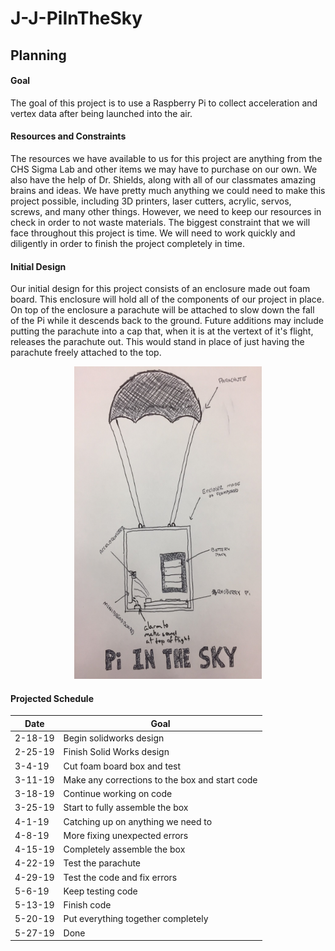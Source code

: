 # J-J-PiInTheSky

## Planning

#### Goal
The goal of this project is to use a Raspberry Pi to collect acceleration and vertex data after being launched into the air. 

#### Resources and Constraints
The resources we have available to us for this project are anything from the CHS Sigma Lab and other items we may have to purchase on our own. We also have the help of Dr. Shields, along with all of our classmates amazing brains and ideas. We have pretty much anything we could need to make this project possible, including 3D printers, laser cutters, acrylic, servos, screws, and many other things. However, we need to keep our resources in check in order to not waste materials. The biggest constraint that we will face throughout this project is time. We will need to work quickly and diligently in order to finish the project completely in time. 

#### Initial Design
Our initial design for this project consists of an enclosure made out foam board. This enclosure will hold all of the components of our project in place. On top of the enclosure a parachute will be attached to slow down the fall of the Pi while it descends back to the ground. Future additions may include putting the parachute into a cap that, when it is at the vertext of it's flight, releases the parachute out. This would stand in place of just having the parachute freely attached to the top. 

<p align="center">
  <img width="300" height="500" src="https://github.com/jasacrum/J-J-PiInTheSky/blob/master/IMG_4080.JPG">
</p>

#### Projected Schedule

| Date | Goal |
| --- | --- |
| 2-18-19 | Begin solidworks design |
| 2-25-19 | Finish Solid Works design |
| 3-4-19  | Cut foam board box and test |
| 3-11-19 | Make any corrections to the box and start code |
| 3-18-19 | Continue working on code |
| 3-25-19 | Start to fully assemble the box |
| 4-1-19  | Catching up on anything we need to |
| 4-8-19  | More fixing unexpected errors |
| 4-15-19 | Completely assemble the box |
| 4-22-19 | Test the parachute |
| 4-29-19 | Test the code and fix errors |
| 5-6-19  | Keep testing code |
| 5-13-19 | Finish code |
| 5-20-19 | Put everything together completely |
| 5-27-19 | Done |
